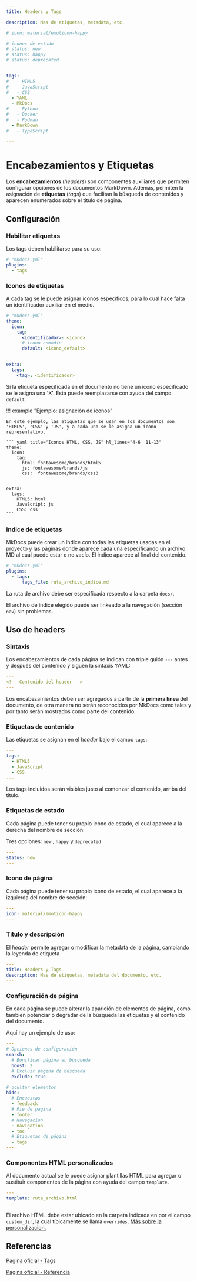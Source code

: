 ```yaml
---
title: Headers y Tags

description: Mas de etiquetas, metadata, etc. 

# icon: material/emoticon-happy 

# iconos de estado
# status: new
# status: happy
# status: deprecated


tags:
#   - HTML5
#   - JavaScript
#   - CSS
  - YAML
  - MkDocs
#   - Python
#   - Docker
#   - Podman
  - MarkDown
#   - TypeScript

---
```


# Encabezamientos y Etiquetas


Los **encabezamientos** (*headers*) son componentes auxiliares que permiten configurar opciones de los documentos MarkDown. Además, permiten la asignación de **etiquetas** (*tags*) que facilitan la búsqueda de contenidos y aparecen enumerados sobre el título de página.


## Configuración

### Habilitar etiquetas

Los tags deben habilitarse para su uso:

``` yaml title="Habilitación de etiquetas"
# "mkdocs.yml"
plugins:
  - tags
```

### Iconos de etiquetas


A cada tag se le puede asignar íconos específicos, para lo cual hace falta un identificador auxiliar en el medio.

``` yaml title="Iconos personalizados" hl_lines="5 7 12"
# "mkdocs.yml"
theme:
  icon:
    tag:
      <identificador>: <icono>
      # icono comodín
      default: <icono_default>


extra:
  tags:
    <tag>: <identificador>
```

Si la etiqueta especificada en el documento no tiene un icono especificado se le asigna una 'X'. Ésta puede reemplazarse con ayuda del campo `default`.


!!! example "Ejemplo: asignación de iconos"

    En este ejemplo, las etiquetas que se usan en los documentos son 'HTML5', 'CSS' y 'JS', y a cada uno se le asigna un ícono representativo.

    ``` yaml title="Iconos HTML, CSS, JS" hl_lines="4-6  11-13"
    theme:
      icon:
        tag:
          html: fontawesome/brands/html5
          js: fontawesome/brands/js
          css:  fontawesome/brands/css3


    extra:
      tags:
        HTML5: html
        JavaScript: js
        CSS: css
    ``` 

### Indice de etiquetas


MkDocs puede crear un índice con todas las etiquetas usadas en el proyecto y las páginas donde aparece cada una especificando un archivo MD al cual puede estar o no vacío. El indice aparece al final del contenido.

``` yaml title="Crear índice de etiquetas" hl_lines="3-4"
# "mkdocs.yml"
plugins:
  - tags:
      tags_file: ruta_archivo_indice.md
``` 

La ruta de archivo debe ser especificada respecto a la carpeta `docs/`.

El archivo de índice elegido puede ser linkeado a la navegación (sección `nav`) sin problemas.



## Uso de headers


### Sintaxis

Los encabezamientos de cada página se indican con triple guión `---` antes y después del contenido y siguen la sintaxis YAML:

```yaml linenums="1" title="Headers - Sintaxis" hl_lines="1 3"
---
<!-- Contenido del header -->
---
```

Los encabezamientos deben ser agregados a partir de la **primera línea** del documento, de otra manera no serán reconocidos por MkDocs como tales y por tanto serán mostrados como parte del contenido.



### Etiquetas de contenido


Las etiquetas se asignan en el *header* bajo el campo `tags`: 

```yaml title="Tags de contenido"
---
tags:
  - HTML5
  - JavaScript
  - CSS
---
```

Los tags incluidos serán visibles justo al comenzar el contenido, arriba del título.


### Etiquetas de estado


Cada página puede tener su propio icono de estado, el cual aparece a la derecha del nombre de sección:

Tres opciones: `new` , `happy` y `deprecated`


``` yaml title="Tags de estado"
---
status: new
---
```




### Icono de página

Cada página puede tener su propio icono de estado, el cual aparece a la izquierda del nombre de sección:

```yaml title="Tags de estado"
---
icon: material/emoticon-happy 
---
```

### Titulo y descripción

El *header* permite agregar o modificar la metadata de la página, cambiando la leyenda de etiqueta


```yaml title="Tags de estado"
---
title: Headers y Tags
description: Mas de etiquetas, metadata del documento, etc. 
---
```


### Configuración de página


En cada página se puede alterar la aparición de elementos de página, como tambien potenciar o degradar de la búsqueda las etiquetas y el contenido del documento.

Aquí hay un ejemplo de uso:


``` yaml title="Configuración de página"
---
# Opciones de configuración
search:
  # Bonificar página en búsqueda 
  boost: 2  
  # Excluir página de búsqueda 
  exclude: true 

# ocultar elementos 
hide:
  # Encuestas 
  - feedback
  # Pie de pagina 
  - footer
  # Navegacion 
  - navigation
  - toc
  # Etiquetas de página 
  - tags
---
```

### Componentes HTML personalizados

Al documento actual se le puede asignar plantillas HTML para agregar o sustituir componentes de la página con ayuda del campo `template`.

```yaml title="Componentes"
---
template: ruta_archivo.html
---
```

El archivo HTML debe estar ubicado en la carpeta indicada en por el campo `custom_dir`, la cual típicamente se llama `overrides`. [Más sobre la personalizacion.](../setup/sobreescritura.md#configuración)



<!-- 
## Tags de carpetas


Creando un archivo `.meta.yml` (archivo oculto) dentro de un directorio se configuran las opciones y tags de todos los documentos internos del directorio.


``` yaml title="archivo de metadata"
# archivo ".meta.yml"
tags:
  - HTML5
  - JavaScript
  - CSS
```

SOLO PARA CLIENTES PREMIUM
 -->



## Referencias

[Pagina oficial - Tags](https://squidfunk.github.io/mkdocs-material/setup/setting-up-tags/)


[Pagina oficial - Referencia](https://squidfunk.github.io/mkdocs-material/reference/)